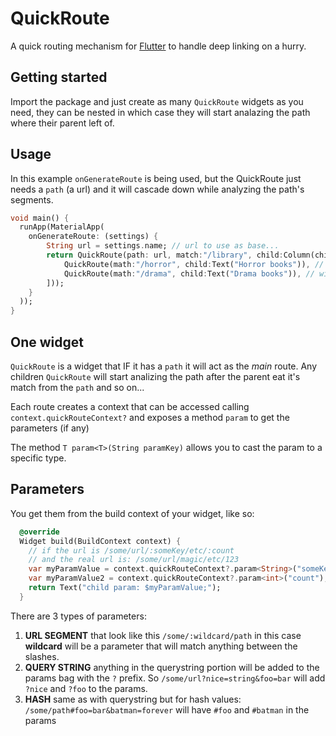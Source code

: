<!-- 
This README describes the package. If you publish this package to pub.dev,
this README's contents appear on the landing page for your package.

For information about how to write a good package README, see the guide for
[writing package pages](https://dart.dev/guides/libraries/writing-package-pages). 

For general information about developing packages, see the Dart guide for
[creating packages](https://dart.dev/guides/libraries/create-library-packages)
and the Flutter guide for
[developing packages and plugins](https://flutter.dev/developing-packages). 
-->
# QuickRoute
A quick routing mechanism for [Flutter](https://flutter.dev/) to handle deep linking on a hurry. 

## Getting started

Import the package and just create as many `QuickRoute` widgets as you need, they can be nested in which case they will start analazing the path where their parent left of.

## Usage 

In this example `onGenerateRoute` is being used, but the QuickRoute just needs a `path` (a url) and it will cascade down while analyzing the path's segments.

```dart
void main() {
  runApp(MaterialApp( 
    onGenerateRoute: (settings) {
        String url = settings.name; // url to use as base...
        return QuickRoute(path: url, match:"/library", child:Column(children:[
            QuickRoute(math:"/horror", child:Text("Horror books")), // will run on /library/horror
            QuickRoute(math:"/drama", child:Text("Drama books")), // will run on /library/drama
        ]));
    }
  )); 
}
```

## One widget

`QuickRoute` is a widget that IF it has a `path` it will act as the *main* route. Any children `QuickRoute` will start analizing the path after the parent eat it's match from the `path` and so on...

Each route creates a context that can be accessed calling `context.quickRouteContext?` and exposes a method `param` to get the parameters (if any) 

The method `T param<T>(String paramKey)` allows you to cast the param to a specific type.

## Parameters
You get them from the build context of your widget, like so:
```dart
  @override
  Widget build(BuildContext context) {
    // if the url is /some/url/:someKey/etc/:count
    // and the real url is: /some/url/magic/etc/123
    var myParamValue = context.quickRouteContext?.param<String>("someKey"); // = magic
    var myParamValue2 = context.quickRouteContext?.param<int>("count"); // = 123
    return Text("child param: $myParamValue;");
  }
```


There are 3 types of parameters:
1. **URL SEGMENT** that look like this `/some/:wildcard/path` in this case **wildcard** will be a parameter that will match anything between the slashes.
2. **QUERY STRING** anything in the querystring portion will be added to the params bag with the `?` prefix. So `/some/url?nice=string&foo=bar` will add `?nice` and `?foo` to the params.
3. **HASH** same as with querystring but for hash values: `/some/path#foo=bar&batman=forever` will have `#foo` and `#batman` in the params
